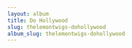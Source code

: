 ```yaml
---
layout: album
title: Do Hollywood
slug: thelemontwigs-dohollywood
album_slug: thelemontwigs-dohollywood
---
```

